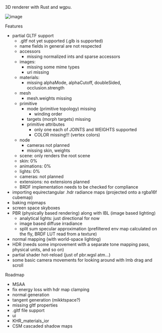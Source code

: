 3D renderer with Rust and wgpu.

![image](https://github.com/user-attachments/assets/3214c60c-b76f-4427-a3d7-553a96656ee0)

Features
- partial GLTF support
    - .gltf not yet supported (.glb is supported)
    - name fields in general are not respected
    - accessors
        - missing normalized ints and sparse accessors
    - images:
        - missing some mime types
        - uri missing
    - materials:
        - missing alphaMode, alphaCutoff, doubleSided, occlusion.strength
    - mesh
        - mesh.weights missing
    - primitive
        - mode (primitive topology) missing
            - winding order
        - targets (morph targets) missing
        - primitive attributes
            - only one each of JOINTS and WEIGHTS supported
            - COLOR missing!!! (vertex colors)
    - node
        - cameras not planned
        - missing skin, weights
    - scene: only renders the root scene
    - skin: 0%
    - animations: 0%
    - lights: 0%
    - cameras: not planned
    - extensions: no extensions planned
    - BRDF implementation needs to be checked for compliance
- importing equirectangular .hdr radiance maps (projected onto a rgba16f cubemap)
- baking mipmaps
- screen space skyboxes
- PBR (physically based rendering) along with IBL (image based lighting)
    - analytical lights: just directional for now
    - image based diffuse irradiance
    - split sum specular approximation (prefiltered env map calculated on the fly, BRDF LUT read from a texture)
- normal mapping (with world-space lighting)
- HDR (needs some improvement with a separate tone mapping pass, physical units, and so on)
- partial shader hot-reload (just of pbr.wgsl atm...)
- some basic camera movements for looking around with lmb drag and scroll

Roadmap
- MSAA
- fix energy loss with hdr map clamping
- normal generation
- tangent generation (mikktspace?)
- missing gltf properties
- .gltf file support
- ui
- KHR_materials_ior
- CSM cascaded shadow maps

